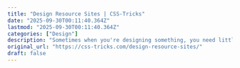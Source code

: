 ```yaml
---
title: "Design Resource Sites | CSS-Tricks"
date: "2025-09-30T00:11:40.364Z"
lastmod: "2025-09-30T00:11:40.364Z"
categories: ["Design"]
description: "Sometimes when you're designing something, you need little helping hands. Perhaps a nice stock photo. Perhaps a happy little color palette. Perhaps a bleep or"
original_url: "https://css-tricks.com/design-resource-sites/"
draft: false
---
```

